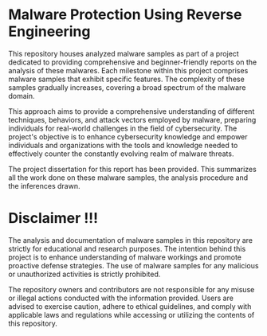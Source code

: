 # Malware Protection Using Reverse Engineering

  This repository houses analyzed malware samples as part of a project dedicated to providing comprehensive and beginner-friendly reports on the analysis of these malwares. Each milestone within this project comprises malware samples that exhibit specific features. The complexity of these samples gradually increases, covering a broad spectrum of the malware domain. 
  
  This approach aims to provide a comprehensive understanding of different techniques, behaviors, and attack vectors employed by malware, preparing individuals for real-world challenges in the field of cybersecurity. The project's objective is to enhance cybersecurity knowledge and empower individuals and organizations with the tools and knowledge needed to effectively counter the constantly evolving realm of malware threats.

  The project dissertation for this report has been provided. This summarizes all the work done on these malware samples, the analysis procedure and the inferences drawn.

# Disclaimer !!!
The analysis and documentation of malware samples in this repository are strictly for educational and research purposes. The intention behind this project is to enhance understanding of malware workings and promote proactive defense strategies. The use of malware samples for any malicious or unauthorized activities is strictly prohibited. 

The repository owners and contributors are not responsible for any misuse or illegal actions conducted with the information provided. Users are advised to exercise caution, adhere to ethical guidelines, and comply with applicable laws and regulations while accessing or utilizing the contents of this repository.
